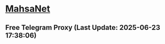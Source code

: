 
# [MahsaNet](https://t.me/mahsa_net)
## Free Telegram Proxy (Last Update: 2025-06-23 17:38:06)

    